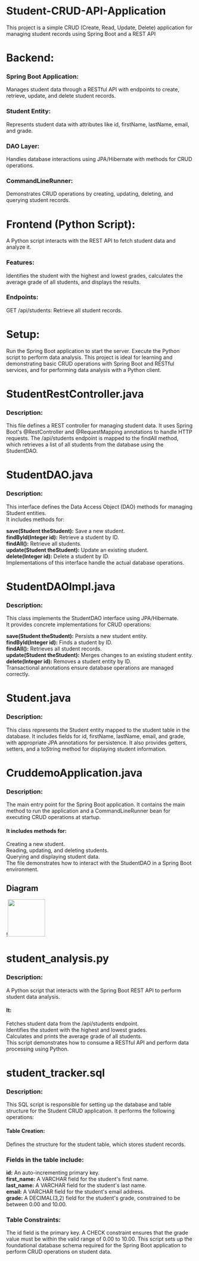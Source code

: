 # Student-CRUD-API-Application
This project is a simple CRUD (Create, Read, Update, Delete) application for managing student records using Spring Boot and a REST API

<h1> Backend: </h1>
<h3>Spring Boot Application:</h3> Manages student data through a RESTful API with endpoints to create, retrieve, update, and delete student records.
<h3>Student Entity:</h3> Represents student data with attributes like id, firstName, lastName, email, and grade.
<h3>DAO Layer: </h3> Handles database interactions using JPA/Hibernate with methods for CRUD operations.
<h3>CommandLineRunner:</h3> Demonstrates CRUD operations by creating, updating, deleting, and querying student records.

<h1> Frontend (Python Script): </h1>
A Python script interacts with the REST API to fetch student data and analyze it.
<h3>Features:</h3> Identifies the student with the highest and lowest grades, calculates the average grade of all students, and displays the results.
<h3>Endpoints:</h3> GET /api/students: Retrieve all student records.

<h1>Setup:</h1> 
Run the Spring Boot application to start the server.
Execute the Python script to perform data analysis.
This project is ideal for learning and demonstrating basic CRUD operations with Spring Boot and RESTful services, and for performing data analysis with a Python client.

<h1>StudentRestController.java </h1>
<h3>Description:</h3> This file defines a REST controller for managing student data. It uses Spring Boot's @RestController and @RequestMapping annotations to handle HTTP requests. The /api/students endpoint is mapped to the findAll method, which retrieves a list of all students from the database using the StudentDAO.

<h1>StudentDAO.java </h1>
<h3>Description:</h3> This interface defines the Data Access Object (DAO) methods for managing Student entities.<br/> 
It includes methods for:<br/>

<strong>save(Student theStudent):</strong> Save a new student.<br/> 
<strong>findById(Integer id):</strong> Retrieve a student by ID.<br/> 
<strong>findAll():</strong> Retrieve all students.<br/> 
<strong>update(Student theStudent):</strong> Update an existing student.<br/> 
<strong>delete(Integer id):</strong> Delete a student by ID.<br/> 
Implementations of this interface handle the actual database operations.<br/> 

<h1>StudentDAOImpl.java</h1>
<h3>Description:</h3> This class implements the StudentDAO interface using JPA/Hibernate.<br/>
It provides concrete implementations for CRUD operations:<br/>

<strong>save(Student theStudent):</strong> Persists a new student entity.<br/> 
<strong>findById(Integer id):</strong> Finds a student by ID.<br/> 
<strong>findAll():</strong> Retrieves all student records.<br/> 
<strong>update(Student theStudent):</strong> Merges changes to an existing student entity.<br/> 
<strong>delete(Integer id):</strong> Removes a student entity by ID.<br/> 
Transactional annotations ensure database operations are managed correctly.

<h1>Student.java</h1>
<h3>Description:</h3> This class represents the Student entity mapped to the student table in the database. It includes fields for id, firstName, lastName, email, and grade, with appropriate JPA annotations for persistence. It also provides getters, setters, and a toString method for displaying student information.

<h1>CruddemoApplication.java</h1>
<h3>Description:</h3> The main entry point for the Spring Boot application. It contains the main method to run the application and a CommandLineRunner bean for executing CRUD operations at startup.
<h4>It includes methods for:</h4>
Creating a new student.<br/>
Reading, updating, and deleting students.<br/>
Querying and displaying student data.<br/>
The file demonstrates how to interact with the StudentDAO in a Spring Boot environment.<br/>

<h2>Diagram</h2>
!<img src="C:\Users\johnf\OneDrive\Εικόνες\Στιγμιότυπα οθόνης\Screenshot 2024-09-20 143745" width="100" height="100">


<h1>student_analysis.py</h1>
<h3>Description:</h3> A Python script that interacts with the Spring Boot REST API to perform student data analysis.
<h4>It:</h4>
Fetches student data from the /api/students endpoint.<br/>
Identifies the student with the highest and lowest grades.<br/>
Calculates and prints the average grade of all students.<br/>
This script demonstrates how to consume a RESTful API and perform data processing using Python.<br/>

<h1>student_tracker.sql</h1> 
<h3>Description:</h3>This SQL script is responsible for setting up the database and table structure for the Student CRUD application. It performs the following operations:

<h4>Table Creation:</h4>
Defines the structure for the student table, which stores student records.
<h3>Fields in the table include:</h3>
<strong>id:</strong> An auto-incrementing primary key.<br/> 
<strong>first_name:</strong> A VARCHAR field for the student's first name.<br/> 
<strong>last_name:</strong> A VARCHAR field for the student's last name.<br/> 
<strong>email:</strong> A VARCHAR field for the student's email address.<br/> 
<strong>grade:</strong> A DECIMAL(3,2) field for the student's grade, constrained to be between 0.00 and 10.00.<br/> 

<h3>Table Constraints:</h3>
The id field is the primary key.
A CHECK constraint ensures that the grade value must be within the valid range of 0.00 to 10.00.
This script sets up the foundational database schema required for the Spring Boot application to perform CRUD operations on student data.
